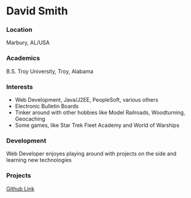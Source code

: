 # David Smith

### Location
Marbury, AL/USA

### Academics
B.S. Troy University, Troy, Alabama

### Interests
- Web Development, Java/J2EE, PeopleSoft, various others
- Electronic Bulletin Boards
- Tinker around with other hobbies like Model Railroads, Woodturning, Geocaching
- Some games, like Star Trek Fleet Academy and World of Warships

### Development
Web Developer enjoyes playing around with projects on the side and learning new technologies

### Projects
[Github Link](https://github.com/bamageek)
